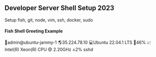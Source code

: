 ## Developer Server Shell Setup 2023

Setup fish, git, node, vim, ssh, docker, sudo

#### Fish Shell Greeting Example

👤admin@ubuntu-jammy-1 🌎35.224.78.10 💻Ubuntu 22.04.1 LTS 📁46% 📈Intel(R) Xeon(R) CPU @ 2.20GHz 🔝2% sshd

